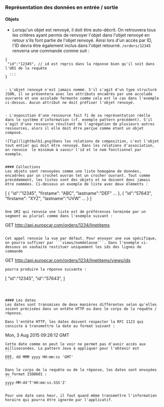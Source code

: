 ### Représentation des données en entrée / sortie


#### Objets

- Lorsqu'un objet est renvoyé, il doit être auto-décrit. On retrouvera tous les critères ayant permis 
de renvoyer l'objet dans l'objet renvoyé en retour s'ils font partie de l'objet renvoyé. Ainsi lors d'un accès par ID, l'ID devra être également inclus dans l'objet retourné. ``` /orders/12345 ``` renverra une commande comme suit :

``` 
{
 "id":"12345", // id est repris dans la réponse bien qu'il soit dans l'URI de la requête
  ...
} ```


- L'objet renvoyé n'est jamais nommé. S'il s'agit d'un type structuré JSON, il se présentera avec les attributs encadrés par une accolade ouvrante et une accolade fermante comme cela est le cas dans l'exemple ci-dessus. Aucun attribut ne doit préfixer l'objet renvoyé.


- L'exposition d'une ressource fait fi de sa représentation réelle dans le système d'information (cf. exemple pattern précédent). S'il s'agit d'une ressource résultant de l'agrégation de plusieurs autres ressources, alors il elle doit être perçue comme étant un objet composé.

![Tip](lightbulb1.png)Dans les relations de composition, c'est l'objet tout entier qui doit être renvoyé. Dans les relations d'association, on renvoie  le minimum à savoir l'id et le nom fonctionnel par exemple.


#### Collections
Les objets sont renvoyées comme une liste homogène de données, encadrées par un crochet ouvran tet un crocher ouvrant. Tout comme précédemment, les listes sont des objets et ne doivent donc jamais être nommées. Ci-dessous un exemple de liste avec deux éléments :
``` 
[
    {
        "id":"12345",
        "firstame": "ABC",
        "lastname":"DEF"
        ...
    },
    {
        "id":"57643",
        "firstame": "XYZ",
        "lastname":"UVW"
        ...
    }
]
```

Une URI qui renvoie une liste est de préférences terminée par un segment au pluriel comme dans l'exemple suivant :
```
GET http://api.europcar.com/orders/1234/linetitems
```

Cet appel renvoie la vue par défaut. Pour envoyer une vue spécifique, on pourra suffixer par ```views/nomdelavue```. Dans l'exemple ci-dessous on souhaite restituer uniquement les ids des lignes de commande

```
GET http://api.europcar.com/orders/1234/linetitems/views/ids
```
pourra produire la réponse suivante :
``` 
[
    "id":"12345",
    "id":"57643",
]
```



#### Les dates
Les dates sont transmises de deux manières différentes selon qu'elles soient précisées dans un entête HTTP ou dans le corps de la requête / réponse.

Dans l'entête HTTP, les dates doivent respecter la RFC 1123 qui consiste à transmettre la date au format suivant :
````
Mon, 3 Aug 2015 09:26:12 GMT
````
Cette date comme on peut le voir ne permet pas d'avoir accès aux millisecondes. La pattern Java à appliquer pour l'obtenir est
```
EEE, dd MMM yyyy HH:mm:ss 'GMT'
```

Dans le corps de la requête ou de la réponse, les dates sont envoyées au format ISO8601 :
```
yyyy-MM-dd'T'HH:mm:ss.SSS'Z'
```

Pour une date sans heur, il faut quand même transmettre l'information horaire qui pourra être ignorée par l'applicatif.
